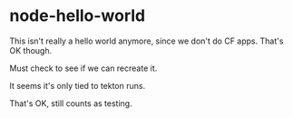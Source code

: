 # node-hello-world

This isn't really a hello world anymore, since we don't do CF apps.
That's OK though.


Must check to see if we can recreate it.

It seems it's only tied to tekton runs.

That's OK, still counts as testing.
